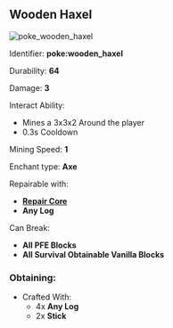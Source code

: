 ## Wooden Haxel
![poke_wooden_haxel](https://github.com/ItsMePok/PFE/assets/136857747/187ff92e-f048-471a-872e-ebb7498b8ebf)

Identifier: **poke:wooden_haxel**

Durability: **64**

Damage: **3**

Interact Ability:
* Mines a 3x3x2 Around the player
* 0.3s Cooldown

Mining Speed: **1**

Enchant type: **Axe**

Repairable with:
* **[Repair Core](https://github.com/ItsMePok/PFE/wiki/Repair-Core)**
* **Any Log**

Can Break:
* **All PFE Blocks**
* **All Survival Obtainable Vanilla Blocks**

### Obtaining:
* Crafted With:
    * 4x **Any Log**
    * 2x **Stick**